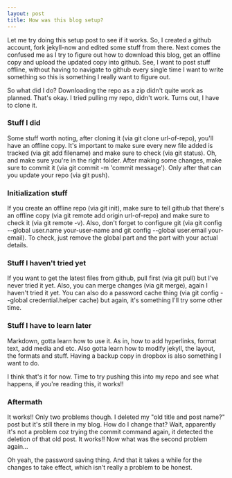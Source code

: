 ```yaml
---
layout: post
title: How was this blog setup?
---
```


Let me try doing this setup post to see if it works. So, I created a github account, fork jekyll-now and edited some stuff from there. Next comes the confused me as I try to figure out how to download this blog, get an offline copy and upload the updated copy into github. See, I want to post stuff offline, without having to navigate to github every single time I want to write something so this is something I really want to figure out.

So what did I do? Downloading the repo as a zip didn't quite work as planned. That's okay. I tried pulling my repo, didn't work. Turns out, I have to clone it.

### Stuff I did

Some stuff worth noting, after cloning it (via git clone url-of-repo), you'll have an offline copy. It's important to make sure every new file added is tracked (via git add filename) and make sure to check (via git status). Oh, and make sure you're in the right folder. After making some changes, make sure to commit it (via git commit -m 'commit message'). Only after that can you update your repo (via git push).

### Initialization stuff

If you create an offline repo (via git init), make sure to tell github that there's an offline copy (via git remote add origin url-of-repo) and make sure to check it (via git remote -v). Also, don't forget to configure git (via git config --global user.name your-user-name and git config --global user.email your-email). To check, just remove the global part and the part with your actual details.

### Stuff I haven't tried yet

If you want to get the latest files from github, pull first (via git pull) but I've never tried it yet. Also, you can merge changes (via git merge), again I haven't tried it yet. You can also do a password cache thing (via git config --global credential.helper cache) but again, it's something I'll try some other time.

### Stuff I have to learn later

Markdown, gotta learn how to use it. As in, how to add hyperlinks, format text, add media and etc. Also gotta learn how to modify jekyll, the layout, the formats and stuff. Having a backup copy in dropbox is also something I want to do.

I think that's it for now. Time to try pushing this into my repo and see what happens, if you're reading this, it works!!

### Aftermath

It works!! Only two problems though. I deleted my "old title and post name?" post but it's still there in my blog. How do I change that? Wait, apparently it's not a problem coz trying the commit command again, it detected the deletion of that old post. It works!! Now what was the second problem again...

Oh yeah, the password saving thing. And that it takes a while for the changes to take effect, which isn't really a problem to be honest.